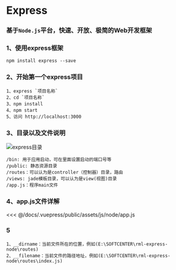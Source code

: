 # Express
### 基于`Node.js`平台，快速、开放、极简的Web开发框架
### 1、使用express框架
```text
npm install express --save
```
### 2、开始第一个express项目
```text
1、express `项目名称`
2、cd `项目名称`
3、npm install
4、npm start
5、访问 http://localhost:3000
```
### 3、目录以及文件说明
![express目录](/rml-docs/assets/img/expressCatalogue.jpg)
```text
/bin: 用于应用启动，可在里面设置启动的端口号等
/public: 静态资源目录
/routes：可以认为是controller（控制器）目录，路由
/views: jade模板目录，可以认为是view(视图)目录
/app.js：程序main文件
```
### 4、app.js文件详解
<<< @/docs/.vuepress/public/assets/js/node/app.js
### 5
```text
1、__dirname：当前文件所在的位置，例如(E:\SOFTCENTER\rml-express-node\routes)
2、__filename：当前文件的路径地址，例如(E:\SOFTCENTER\rml-express-node\routes\index.js)
```